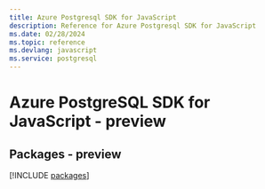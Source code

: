 ```yaml
---
title: Azure Postgresql SDK for JavaScript
description: Reference for Azure Postgresql SDK for JavaScript
ms.date: 02/28/2024
ms.topic: reference
ms.devlang: javascript
ms.service: postgresql
---
```

# Azure PostgreSQL SDK for JavaScript - preview
## Packages - preview
[!INCLUDE [packages](postgresql-index.md)]